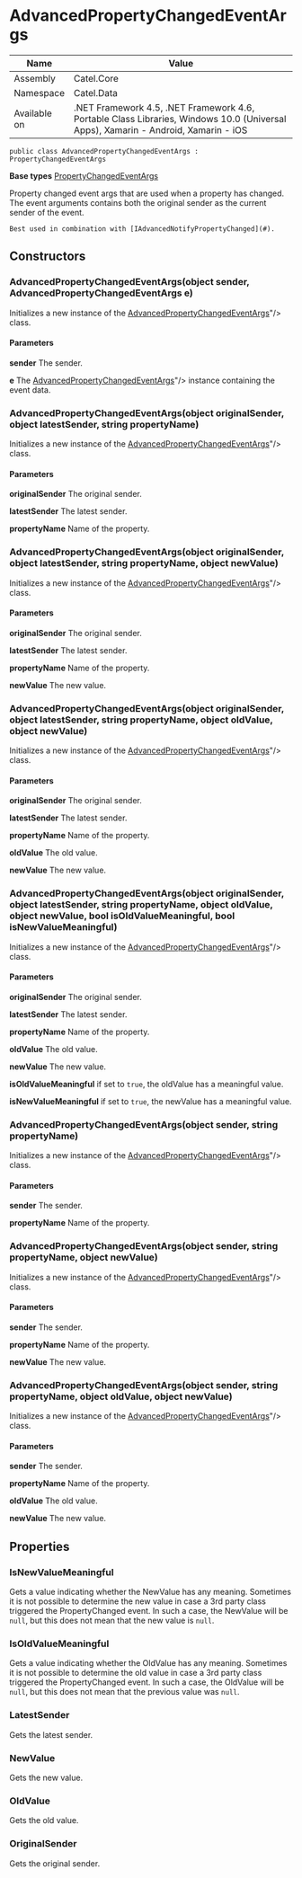 

# AdvancedPropertyChangedEventArgs

Name|Value
---|---
Assembly|Catel.Core
Namespace|Catel.Data
Available on|.NET Framework 4.5, .NET Framework 4.6, Portable Class Libraries, Windows 10.0 (Universal Apps), Xamarin - Android, Xamarin - iOS

```
public class AdvancedPropertyChangedEventArgs : PropertyChangedEventArgs
```

**Base types**
[PropertyChangedEventArgs]()


Property changed event args that are used when a property has changed. The event arguments contains both
    the original sender as the current sender of the event.
    


    Best used in combination with [IAdvancedNotifyPropertyChanged](#).



## Constructors

### AdvancedPropertyChangedEventArgs(object sender, AdvancedPropertyChangedEventArgs e)

Initializes a new instance of the [AdvancedPropertyChangedEventArgs](#)"/&gt; class.

#### Parameters

**sender**
The sender.

**e**
The [AdvancedPropertyChangedEventArgs](#)"/&gt; instance containing the event data.



### AdvancedPropertyChangedEventArgs(object originalSender, object latestSender, string propertyName)

Initializes a new instance of the [AdvancedPropertyChangedEventArgs](#)"/&gt; class.

#### Parameters

**originalSender**
The original sender.

**latestSender**
The latest sender.

**propertyName**
Name of the property.



### AdvancedPropertyChangedEventArgs(object originalSender, object latestSender, string propertyName, object newValue)

Initializes a new instance of the [AdvancedPropertyChangedEventArgs](#)"/&gt; class.

#### Parameters

**originalSender**
The original sender.

**latestSender**
The latest sender.

**propertyName**
Name of the property.

**newValue**
The new value.



### AdvancedPropertyChangedEventArgs(object originalSender, object latestSender, string propertyName, object oldValue, object newValue)

Initializes a new instance of the [AdvancedPropertyChangedEventArgs](#)"/&gt; class.

#### Parameters

**originalSender**
The original sender.

**latestSender**
The latest sender.

**propertyName**
Name of the property.

**oldValue**
The old value.

**newValue**
The new value.



### AdvancedPropertyChangedEventArgs(object originalSender, object latestSender, string propertyName, object oldValue, object newValue, bool isOldValueMeaningful, bool isNewValueMeaningful)

Initializes a new instance of the [AdvancedPropertyChangedEventArgs](#)"/&gt; class.

#### Parameters

**originalSender**
The original sender.

**latestSender**
The latest sender.

**propertyName**
Name of the property.

**oldValue**
The old value.

**newValue**
The new value.

**isOldValueMeaningful**
if set to ```true```, the oldValue has a meaningful value.

**isNewValueMeaningful**
if set to ```true```, the newValue has a meaningful value.



### AdvancedPropertyChangedEventArgs(object sender, string propertyName)

Initializes a new instance of the [AdvancedPropertyChangedEventArgs](#)"/&gt; class.

#### Parameters

**sender**
The sender.

**propertyName**
Name of the property.



### AdvancedPropertyChangedEventArgs(object sender, string propertyName, object newValue)

Initializes a new instance of the [AdvancedPropertyChangedEventArgs](#)"/&gt; class.

#### Parameters

**sender**
The sender.

**propertyName**
Name of the property.

**newValue**
The new value.



### AdvancedPropertyChangedEventArgs(object sender, string propertyName, object oldValue, object newValue)

Initializes a new instance of the [AdvancedPropertyChangedEventArgs](#)"/&gt; class.

#### Parameters

**sender**
The sender.

**propertyName**
Name of the property.

**oldValue**
The old value.

**newValue**
The new value.



## Properties

### IsNewValueMeaningful

Gets a value indicating whether the NewValue has any meaning. Sometimes it is not possible
    to determine the new value in case a 3rd party class triggered the PropertyChanged
    event. In such a case, the NewValue will be ```null```, but this does not mean that the new 
    value is ```null```.



### IsOldValueMeaningful

Gets a value indicating whether the OldValue has any meaning. Sometimes it is not possible
    to determine the old value in case a 3rd party class triggered the PropertyChanged
    event. In such a case, the OldValue will be ```null```, but this does not mean that the previous 
    value was ```null```.



### LatestSender

Gets the latest sender.



### NewValue

Gets the new value.



### OldValue

Gets the old value.



### OriginalSender

Gets the original sender.



